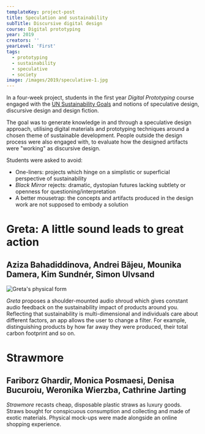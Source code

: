 ```yaml
---
templateKey: project-post
title: Speculation and sustainability
subTitle: Discursive digital design 
course: Digital prototyping
year: 2019
creators: ''
yearLevel: 'First'
tags:
  - prototyping
  - sustainability
  - speculative
  - society
image: /images/2019/speculative-1.jpg
---
```


In a four-week project, students in the first year _Digital Prototyping_ course engaged with the [UN Sustainability Goals](https://sustainabledevelopment.un.org/sdgs) and notions of speculative design, discursive design and design fiction.

The goal was to generate knowledge in and through a speculative design approach, utilising digital materials and prototyping techniques around a chosen theme of sustainable development. People outside the design process were also engaged with, to evaluate how the designed artifacts were "working" as discursive design.

Students were asked to avoid:
* One-liners: projects which hinge on a simplistic or superficial perspective of sustainability
* _Black Mirror_ rejects: dramatic, dystopian futures lacking subtlety or openness for questioning/interpretation
* A better mousetrap: the concepts and artifacts produced in the design work are not supposed to embody a solution


<div className="narrow section">

# Greta: A little sound leads to great action
## Aziza Bahadiddinova, Andrei Băjeu, Mounika Damera, Kim Sundnér, Simon Ulvsand

![Greta's physical form](/images/2019/speculative-2.jpg 'Greta\'s physical form')

_Greta_ proposes a shoulder-mounted audio shroud which gives constant audio feedback on the sustainability impact of products around you. Reflecting that sustainability is multi-dimensional and individuals care about different factors, an app allows the user to change a filter. For example, distinguishing products by how far away they were produced, their total carbon footprint and so on. 

<MauVideo id="0_tv0c4w5g" />

</div>


<div className="narrow section">

# Strawmore
## Fariborz Ghardir, Monica Posmaesi, Denisa Bucuroiu, Weronika Wierzba, Cathrine Jarting

<MauVideo id="0_k7o3o02p" />

_Strawmore_ recasts cheap, disposable plastic straws as luxury goods. Straws  bought for conspicuous consumption and collecting and made of exotic materials. Physical mock-ups were made alongside an online shopping experience.

</div>